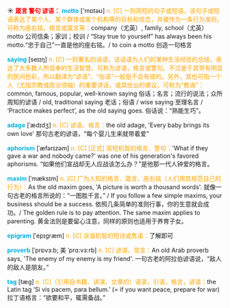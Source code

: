 ☀ <font color="red">**箴言 警句 谚语：**</font>
<font color="sky blue">**motto**</font> ['mɒtəʊ] 
<font color="orange">n. [C] 一则简短的句子或短语，该句子或短语表达了某个人、某个群体或某个机构等的目标和信念，并被作为一条行为准则，可称为座右铭，格言或箴言等：</font>company（尤英）, family, school（尤英）motto 公司信条；家训；校训 / “Stay true to yourself” has always been his motto.“忠于自己”一直是他的座右铭。/ to coin a motto 创造一句格言

<font color="sky blue">**saying**</font> [seɪɪŋ] 
<font color="orange">n. [C] 一则著名的话语，该话语为人们的某种生活经验的总结，表达了大多数人所信奉的生活智慧。可称为谚语，格言或警句。不过鉴于其带有明显的民间色彩，所以翻译为“谚语”、“俗语”一般是不会有错的。另外，其也可指一个人（尤指宗教或政治领袖）的重要讲话，或其给出的建议，可称为“教诲”：</font>common, famous, popular, well-known saying 俗话；名言；流行的说法；众所周知的谚语 / old, traditional saying 老话；俗语 / wise saying 至理名言 / ‘Practice makes perfect’, as the old saying goes. 俗话说：“熟能生巧”。
           
<font color="sky blue">**adage**</font> [ˈædɪdʒ]
<font color="orange">n. [C] 谚语、格言：</font>the old adage, 'Every baby brings its own love' 那句古老的谚语，“每个婴儿生来就带着爱”

<font color="sky blue">**aphorism**</font> [ˈæfərɪzəm]
<font color="orange">n. [C] [正式] 简短机智的格言、警句：</font>'What if they gave a war and nobody came?' was one of his generation's favored aphorisms. “如果他们宣战却无人应战该怎么办？”是他那一代人钟爱的格言。

<font color="sky blue">**maxim**</font> [ˈmæksɪm]
<font color="orange">n. [C] 广为人知的格言、箴言、座右铭（人们用其规范自己的行为）：</font>As the old maxim goes, 'A picture is worth a thousand words'. 就像一句古老的格言所说的：“一图胜千言。” / If you follow a few simple maxims, your business should be a success. 依照几条简单的准则行事，你的生意就会成功。/ The golden rule is to pay attention. The same maxim applies to parenting. 黄金法则是要留心注意，同样的原则也适用于养育子女。

<font color="sky blue">**epigram**</font> [ˈepɪgræm]
<font color="orange">n. [C] 诙谐机智的短诗或隽语：</font>了解即可

<font color="sky blue">**proverb**</font> [ˈprɒvɜ:b; 美 ˈprɑ:vɜ:rb]
<font color="orange">n. [C] 谚语、常言：</font>An old Arab proverb says, 'The enemy of my enemy is my friend'. 一句古老的阿拉伯谚语说，“敌人的敌人是朋友。”
           
<font color="sky blue">**tag**</font> [tæg]
<font color="orange">n. [C]（引用自书籍、讲演、文章的）语录，引语，格言，谚语：</font>the Latin tag ‘Si vis pacem, para bellum.’ (= if you want peace, prepare for war) 拉丁语格言：“欲要和平，辄需备战。”
 
